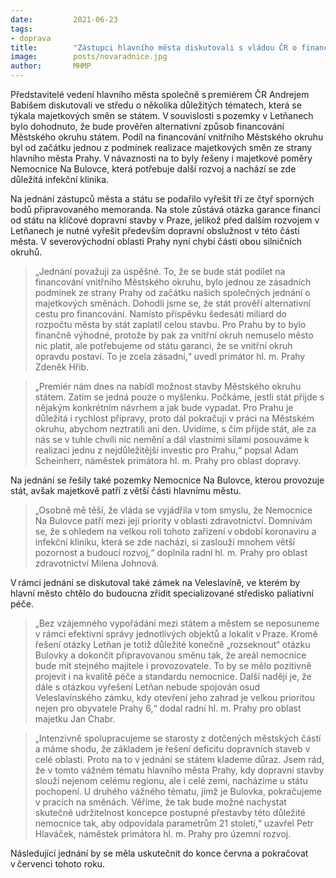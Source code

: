 ```yaml
---
date:         2021-06-23
tags:         
- doprava
title:        "Zástupci hlavního města diskutovali s vládou ČR o financování Městského okruhu i majetkových poměrech Nemocnice Na Bulovce"
image: 	      posts/novaradnice.jpg
author:       MHMP
---
```


Představitelé vedení hlavního města společně s premiérem ČR Andrejem Babišem diskutovali ve středu o několika důležitých tématech, která se týkala majetkových směn se státem. V souvislosti s pozemky v Letňanech bylo dohodnuto, že bude prověřen alternativní způsob financování Městského okruhu státem. Podíl na financování vnitřního Městského okruhu byl od začátku jednou z podmínek realizace majetkových směn ze strany hlavního města Prahy. V návaznosti na to byly řešeny i majetkové poměry Nemocnice Na Bulovce, která potřebuje další rozvoj a nachází se zde důležitá infekční klinika.

Na jednání zástupců města a státu se podařilo vyřešit tři ze čtyř sporných bodů připravovaného memoranda. Na stole zůstává otázka garance financí od státu na klíčové dopravní stavby v Praze, jelikož před dalším rozvojem v Letňanech je nutné vyřešit především dopravní obslužnost v této části města. V severovýchodní oblasti Prahy nyní chybí části obou silničních okruhů.  

> „Jednání považuji za úspěšné. To, že se bude stát podílet na financování vnitřního Městského okruhu, bylo jednou ze zásadních podmínek ze strany Prahy od začátku našich společných jednání o majetkových směnách. Dohodli jsme se, že stát prověří alternativní cestu pro financování. Namísto příspěvku šedesáti miliard do rozpočtu města by stát zaplatil celou stavbu. Pro Prahu by to bylo finančně výhodné, protože by pak za vnitřní okruh nemuselo město nic platit, ale potřebujeme od státu garanci, že se vnitřní okruh opravdu postaví. To je zcela zásadní,“ uvedl primátor hl. m. Prahy Zdeněk Hřib.  

> „Premiér nám dnes na nabídl možnost stavby Městského okruhu státem. Zatím se jedná pouze o myšlenku. Počkáme, jestli stát přijde s nějakým konkrétním návrhem a jak bude vypadat. Pro Prahu je důležitá i rychlost přípravy, proto dál pokračuji v práci na Městském okruhu, abychom neztratili ani den. Uvidíme, s čím přijde stát, ale za nás se v tuhle chvíli nic nemění a dál vlastními silami posouváme k realizaci jednu z nejdůležitější investic pro Prahu,“ popsal Adam Scheinherr, náměstek primátora hl. m. Prahy pro oblast dopravy.

Na jednání se řešily také pozemky Nemocnice Na Bulovce, kterou provozuje stát, avšak majetkově patří z větší části hlavnímu městu. 

> „Osobně mě těší, že vláda se vyjádřila v tom smyslu, že Nemocnice Na Bulovce patří mezi její priority v oblasti zdravotnictví. Domnívám se, že s ohledem na velkou roli tohoto zařízení v období koronaviru a infekční kliniku, která se zde nachází, si zaslouží mnohem větší pozornost a budoucí rozvoj,“ doplnila radní hl. m. Prahy pro oblast zdravotnictví Milena Johnová.  

V rámci jednání se diskutoval také zámek na Veleslavíně, ve kterém by hlavní město chtělo do budoucna zřídit specializované středisko paliativní péče. 

> „Bez vzájemného vypořádáni mezi státem a městem se neposuneme v rámci efektivní správy jednotlivých objektů a lokalit v Praze. Kromě řešení otázky Letňan je totiž důležité konečně „rozseknout“ otázku Bulovky a dokončit připravovanou směnu tak, že areál nemocnice bude mít stejného majitele i provozovatele. To by se mělo pozitivně projevit i na kvalitě péče a standardu nemocnice. Další nadějí je, že dále s otázkou vyřešení Letňan nebude spojován osud Veleslavínského zámku, kdy otevření jeho zahrad je velkou prioritou nejen pro obyvatele Prahy 6,“ dodal radní hl. m. Prahy pro oblast majetku Jan Chabr.  

> „Intenzivně spolupracujeme se starosty z dotčených městských částí a máme shodu, že základem je řešení deficitu dopravních staveb v celé oblasti. Proto na to v jednání se státem klademe důraz. Jsem rád, že v tomto vážném tématu hlavního města Prahy, kdy dopravní stavby slouží nejenom celému regionu, ale i celé zemi, nacházíme u státu pochopení. U druhého vážného tématu, jímž je Bulovka, pokračujeme v pracích na směnách. Věříme, že tak bude možné nachystat skutečně udržitelnost koncepce postupné přestavby této důležité nemocnice tak, aby odpovídala parametrům 21 století,“ uzavřel Petr Hlaváček, náměstek primátora hl. m. Prahy pro územní rozvoj.  

Následující jednání by se měla uskutečnit do konce června a pokračovat v červenci tohoto roku.  

